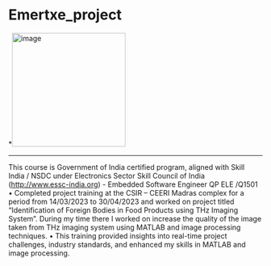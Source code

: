 # Emertxe_project
*<img width="225" height="225" alt="image" src="https://github.com/user-attachments/assets/d213e8df-292f-40ed-9f59-742cd51735d1" />
***
This course is Government of India certified program, aligned with Skill India / 
NSDC under Electronics Sector Skill Council of India (http://www.essc-india.org) - 
Embedded Software Engineer QP ELE /Q1501 
• Completed project training at the CSIR – CEERI Madras complex for a period from 
14/03/2023 to 30/04/2023 and worked on project titled “Identification of Foreign 
Bodies in Food Products using THz Imaging System”. During my time there I 
worked on increase the quality of the image taken from THz imaging system using 
MATLAB and image processing techniques. 
• This training provided insights into real-time project challenges, industry 
standards, and enhanced my skills in MATLAB and image processing.  
